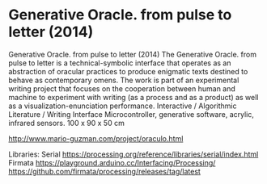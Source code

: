 # Generative Oracle. from pulse to letter (2014)

Generative Oracle. from pulse to letter (2014)
The Generative Oracle. from pulse to letter is a technical-symbolic interface that operates as an abstraction of oracular practices to produce enigmatic texts destined to behave as contemporary omens. The work is part of an experimental writing project that focuses on the cooperation between human and machine to experiment with writing (as a process and as a product) as well as a visualization-enunciation performance.
Interactive / Algorithmic Literature / Writing Interface
Microcontroller, generative software, acrylic, infrared sensors. 100 x 90 x 50 cm

http://www.mario-guzman.com/project/oraculo.html

Libraries:
Serial
https://processing.org/reference/libraries/serial/index.html
Firmata
https://playground.arduino.cc/Interfacing/Processing/
https://github.com/firmata/processing/releases/tag/latest
